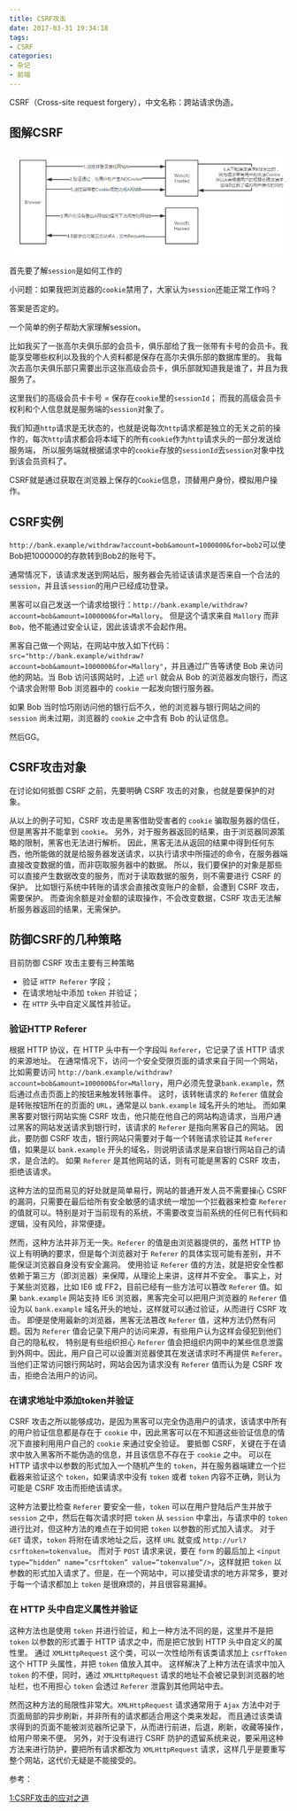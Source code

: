```yaml
---
title: CSRF攻击
date: 2017-03-31 19:34:18
tags: 
- CSRF
categories: 
- 杂记
- 前端
---
```


CSRF（Cross-site request forgery），中文名称：跨站请求伪造。

## 图解CSRF

![](/images/20170328141745.png)

<!-- more -->

首先要了解`session`是如何工作的

小问题：如果我把浏览器的`cookie`禁用了，大家认为`session`还能正常工作吗？

答案是否定的。

一个简单的例子帮助大家理解session。

比如我买了一张高尔夫俱乐部的会员卡，俱乐部给了我一张带有卡号的会员卡。我能享受哪些权利以及我的个人资料都是保存在高尔夫俱乐部的数据库里的。
我每次去高尔夫俱乐部只需要出示这张高级会员卡，俱乐部就知道我是谁了，并且为我服务了。

这里我们的高级会员卡卡号 = 保存在`cookie`里的`sessionId`；
而我的高级会员卡权利和个人信息就是服务端的`session`对象了。

我们知道`http`请求是无状态的，也就是说每次`http`请求都是独立的无关之前的操作的，每次`http`请求都会将本域下的所有`cookie`作为`http`请求头的一部分发送给服务端，
所以服务端就根据请求中的`cookie`存放的`sessionId`去`session`对象中找到该会员资料了。

CSRF就是通过获取在浏览器上保存的`Cookie`信息，顶替用户身份，模拟用户操作。

## CSRF实例

`http://bank.example/withdraw?account=bob&amount=1000000&for=bob2`可以使Bob把1000000的存款转到Bob2的账号下。

通常情况下，该请求发送到网站后，服务器会先验证该请求是否来自一个合法的`session`，并且该`session`的用户已经成功登录。

黑客可以自己发送一个请求给银行：`http://bank.example/withdraw?account=bob&amount=1000000&for=Mallory`。
但是这个请求来自 `Mallory` 而非 `Bob`，他不能通过安全认证，因此该请求不会起作用。

黑客自己做一个网站，在网站中放入如下代码：`src="http://bank.example/withdraw?account=bob&amount=1000000&for=Mallory"`，并且通过广告等诱使 Bob 来访问他的网站。当 Bob 访问该网站时，上述 `url` 就会从 Bob 的浏览器发向银行，而这个请求会附带 Bob 浏览器中的 `cookie` 一起发向银行服务器。

如果 Bob 当时恰巧刚访问他的银行后不久，他的浏览器与银行网站之间的 `session` 尚未过期，浏览器的 `cookie` 之中含有 Bob 的认证信息。

然后GG。

## CSRF攻击对象

在讨论如何抵御 CSRF 之前，先要明确 CSRF 攻击的对象，也就是要保护的对象。

从以上的例子可知，CSRF 攻击是黑客借助受害者的 `cookie` 骗取服务器的信任，但是黑客并不能拿到 `cookie`。
另外，对于服务器返回的结果，由于浏览器同源策略的限制，黑客也无法进行解析。
因此，黑客无法从返回的结果中得到任何东西，他所能做的就是给服务器发送请求，以执行请求中所描述的命令，在服务器端直接改变数据的值，而非窃取服务器中的数据。
所以，我们要保护的对象是那些可以直接产生数据改变的服务，而对于读取数据的服务，则不需要进行 CSRF 的保护。
比如银行系统中转账的请求会直接改变账户的金额，会遭到 CSRF 攻击，需要保护。
而查询余额是对金额的读取操作，不会改变数据，CSRF 攻击无法解析服务器返回的结果，无需保护。

## 防御CSRF的几种策略

目前防御 CSRF 攻击主要有三种策略

- 验证 `HTTP Referer` 字段；
- 在请求地址中添加 `token` 并验证；
- 在 `HTTP` 头中自定义属性并验证。

### 验证HTTP Referer

根据 HTTP 协议，在 HTTP 头中有一个字段叫 `Referer`，它记录了该 HTTP 请求的来源地址。
在通常情况下，访问一个安全受限页面的请求来自于同一个网站，比如需要访问 `http://bank.example/withdraw?account=bob&amount=1000000&for=Mallory`，用户必须先登录`bank.example`，然后通过点击页面上的按钮来触发转账事件。
这时，该转帐请求的 `Referer` 值就会是转账按钮所在的页面的 `URL`，通常是以 `bank.example` 域名开头的地址。
而如果黑客要对银行网站实施 CSRF 攻击，他只能在他自己的网站构造请求，当用户通过黑客的网站发送请求到银行时，该请求的 `Referer` 是指向黑客自己的网站。
因此，要防御 CSRF 攻击，银行网站只需要对于每一个转账请求验证其 `Referer` 值，如果是以 `bank.example` 开头的域名，则说明该请求是来自银行网站自己的请求，是合法的。
如果 `Referer` 是其他网站的话，则有可能是黑客的 CSRF 攻击，拒绝该请求。

这种方法的显而易见的好处就是简单易行，网站的普通开发人员不需要操心 CSRF 的漏洞，只需要在最后给所有安全敏感的请求统一增加一个拦截器来检查 `Referer` 的值就可以。特别是对于当前现有的系统，不需要改变当前系统的任何已有代码和逻辑，没有风险，非常便捷。

然而，这种方法并非万无一失。`Referer` 的值是由浏览器提供的，虽然 HTTP 协议上有明确的要求，但是每个浏览器对于 `Referer` 的具体实现可能有差别，并不能保证浏览器自身没有安全漏洞。
使用验证 `Referer` 值的方法，就是把安全性都依赖于第三方（即浏览器）来保障，从理论上来讲，这样并不安全。
事实上，对于某些浏览器，比如 IE6 或 FF2，目前已经有一些方法可以篡改 `Referer` 值。如果 `bank.example` 网站支持 IE6 浏览器，黑客完全可以把用户浏览器的 `Referer` 值设为以 `bank.example` 域名开头的地址，这样就可以通过验证，从而进行 CSRF 攻击。
即便是使用最新的浏览器，黑客无法篡改 `Referer` 值，这种方法仍然有问题。因为 `Referer` 值会记录下用户的访问来源，有些用户认为这样会侵犯到他们自己的隐私权，
特别是有些组织担心 `Referer` 值会把组织内网中的某些信息泄露到外网中。因此，用户自己可以设置浏览器使其在发送请求时不再提供 `Referer`。当他们正常访问银行网站时，网站会因为请求没有 `Referer` 值而认为是 CSRF 攻击，拒绝合法用户的访问。

### 在请求地址中添加token并验证

CSRF 攻击之所以能够成功，是因为黑客可以完全伪造用户的请求，该请求中所有的用户验证信息都是存在于 `cookie` 中，因此黑客可以在不知道这些验证信息的情况下直接利用用户自己的 `cookie` 来通过安全验证。
要抵御 CSRF，关键在于在请求中放入黑客所不能伪造的信息，并且该信息不存在于 `cookie` 之中。
可以在 HTTP 请求中以参数的形式加入一个随机产生的 `token`，并在服务器端建立一个拦截器来验证这个 `token`，如果请求中没有 `token` 或者 `token` 内容不正确，则认为可能是 CSRF 攻击而拒绝该请求。

这种方法要比检查 `Referer` 要安全一些，`token` 可以在用户登陆后产生并放于 `session` 之中，然后在每次请求时把 `token` 从 `session` 中拿出，与请求中的 `token` 进行比对，但这种方法的难点在于如何把 `token` 以参数的形式加入请求。
对于 `GET` 请求，`token` 将附在请求地址之后，这样 `URL` 就变成 `http://url?csrftoken=tokenvalue`。
而对于 `POST` 请求来说，要在 `form` 的最后加上 `<input type=”hidden” name=”csrftoken” value=”tokenvalue”/>`，这样就把 `token` 以参数的形式加入请求了。但是，在一个网站中，可以接受请求的地方非常多，要对于每一个请求都加上 `token` 是很麻烦的，并且很容易漏掉。

### 在 HTTP 头中自定义属性并验证

这种方法也是使用 `token` 并进行验证，和上一种方法不同的是，这里并不是把 `token` 以参数的形式置于 HTTP 请求之中，而是把它放到 HTTP 头中自定义的属性里。
通过 `XMLHttpRequest` 这个类，可以一次性给所有该类请求加上 `csrfToken` 这个 HTTP 头属性，并把 `token` 值放入其中。
这样解决了上种方法在请求中加入 `token` 的不便，同时，通过 `XMLHttpRequest` 请求的地址不会被记录到浏览器的地址栏，也不用担心 `token` 会透过 `Referer` 泄露到其他网站中去。

然而这种方法的局限性非常大。`XMLHttpRequest` 请求通常用于 `Ajax` 方法中对于页面局部的异步刷新，并非所有的请求都适合用这个类来发起，
而且通过该类请求得到的页面不能被浏览器所记录下，从而进行前进，后退，刷新，收藏等操作，给用户带来不便。
另外，对于没有进行 CSRF 防护的遗留系统来说，要采用这种方法来进行防护，要把所有请求都改为 `XMLHttpRequest` 请求，这样几乎是要重写整个网站，这代价无疑是不能接受的。


参考：

[1:CSRF攻击的应对之道](http://www.ibm.com/developerworks/cn/web/1102_niugang_csrf/index.html)